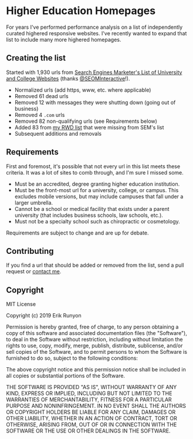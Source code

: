 # Higher Education Homepages

For years I've performed performance analysis on a list of independently curated highered responsive websites. I've recently wanted to expand that list to include many more highered homepages.

## Creating the list

Started with 1,930 urls from [Search Engines Marketer's List of University and College Websites](https://searchenginesmarketer.com/company/resources/university-college-list/) (thanks [@SEOMInteractive](https://twitter.com/SEOMInteractive)!).

- Normalized urls (add https, www, etc. where applicable)
- Removed 61 dead urls
- Removed 12 with messages they were shutting down (going out of business)
- Removed 4 `.com` urls
- Removed 82 non-qualifying urls (see Requirements below)
- Added 83 from [my RWD list](https://erikrunyon.com/highered-rwd-directory/) that were missing from SEM's list
- Subsequent additions and removals

## Requirements

First and foremost, it's possible that not every url in this list meets these criteria. It was a lot of sites to comb through, and I'm sure I missed some.

- Must be an accredited, degree granting higher education institution.
- Must be the front-most url for a university, college, or campus. This excludes mobile versions, but may include campuses that fall under a larger umbrella.
- Cannot be a school or medical facility that exists under a parent university (that includes business schools, law schools, etc.).
- Must not be a specialty school such as chiropractic or cosmetology.

Requirements are subject to change and are up for debate.

## Contributing

If you find a url that should be added or removed from the list, send a pull request or [contact me](https://erikrunyon.com/contact/).

## Copyright

MIT License

Copyright (c) 2019 Erik Runyon

Permission is hereby granted, free of charge, to any person obtaining a copy
of this software and associated documentation files (the "Software"), to deal
in the Software without restriction, including without limitation the rights
to use, copy, modify, merge, publish, distribute, sublicense, and/or sell
copies of the Software, and to permit persons to whom the Software is
furnished to do so, subject to the following conditions:

The above copyright notice and this permission notice shall be included in all
copies or substantial portions of the Software.

THE SOFTWARE IS PROVIDED "AS IS", WITHOUT WARRANTY OF ANY KIND, EXPRESS OR
IMPLIED, INCLUDING BUT NOT LIMITED TO THE WARRANTIES OF MERCHANTABILITY,
FITNESS FOR A PARTICULAR PURPOSE AND NONINFRINGEMENT. IN NO EVENT SHALL THE
AUTHORS OR COPYRIGHT HOLDERS BE LIABLE FOR ANY CLAIM, DAMAGES OR OTHER
LIABILITY, WHETHER IN AN ACTION OF CONTRACT, TORT OR OTHERWISE, ARISING FROM,
OUT OF OR IN CONNECTION WITH THE SOFTWARE OR THE USE OR OTHER DEALINGS IN THE
SOFTWARE.
